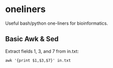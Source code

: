 # oneliners
Useful bash/python one-liners for bioinformatics.


## Basic Awk & Sed

Extract fields 1, 3, and 7 from in.txt:

    awk '{print $1,$3,$7}' in.txt
